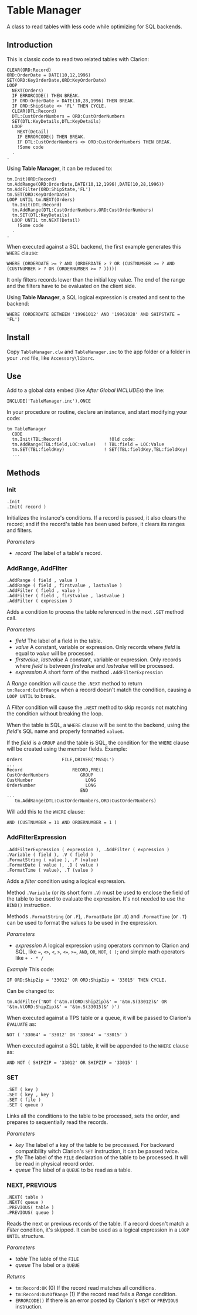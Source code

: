 # Table Manager
A class to read tables with less code while optimizing for SQL backends.

## Introduction
This is classic code to read two related tables with Clarion:

    CLEAR(ORD:Record)
    ORD:OrderDate = DATE(10,12,1996)
    SET(ORD:KeyOrderDate,ORD:KeyOrderDate)
    LOOP
      NEXT(Orders)
      IF ERRORCODE() THEN BREAK.
      IF ORD:OrderDate > DATE(10,28,1996) THEN BREAK.
      IF ORD:ShipState <> 'FL' THEN CYCLE.
      CLEAR(DTL:Record)
      DTL:CustOrderNumbers = ORD:CustOrderNumbers
      SET(DTL:KeyDetails,DTL:KeyDetails)
      LOOP
        NEXT(Detail)
        IF ERRORCODE() THEN BREAK.
        IF DTL:CustOrderNumbers <> ORD:CustOrderNumbers THEN BREAK.
        !Some code
      .
    .

Using **Table Manager**, it can be reduced to:

    tm.Init(ORD:Record)
    tm.AddRange(ORD:OrderDate,DATE(10,12,1996),DATE(10,28,1996))
    tm.AddFilter(ORD:ShipState,'FL')
    tm.SET(ORD:KeyOrderDate)
    LOOP UNTIL tm.NEXT(Orders)
      tm.Init(DTL:Record)
      tm.AddRange(DTL:CustOrderNumbers,ORD:CustOrderNumbers)
      tm.SET(DTL:KeyDetails)
      LOOP UNTIL tm.NEXT(Detail)
        !Some code
      .
    .  

When executed against a SQL backend, the first example generates this `WHERE` clause:
    
    WHERE (ORDERDATE >= ? AND (ORDERDATE > ? OR (CUSTNUMBER >= ? AND (CUSTNUMBER > ? OR (ORDERNUMBER >= ? )))))
    
It only filters records lower than the initial key value. The end of the range and the filters have to be evaluated on the client side. 

Using **Table Manager**, a SQL logical expression is created and sent to the backend:

    WHERE (ORDERDATE BETWEEN '19961012' AND '19961028' AND SHIPSTATE = 'FL')
    
## Install
Copy `TableManager.clw` and `TableManager.inc` to the app folder or a folder in your `.red` file, like `Accessory\libsrc`.

## Use
Add to a global data embed (like _After Global INCLUDEs_) the line:

    INCLUDE('TableManager.inc'),ONCE
    
In your procedure or routine, declare an instance, and start modifying your code:

    tm TableManager
      CODE
      tm.Init(TBL:Record)                  !Old code:
      tm.AddRange(TBL:field,LOC:value)   ! TBL:field = LOC:Value
      tm.SET(TBL:fieldKey)               ! SET(TBL:fieldKey,TBL:fieldKey)      
      ...

## Methods

### Init
    .Init
    .Init( record )
    
Initializes the instance's conditions. If a record is passed, it also clears the record; and if the record's table has been used before, it clears its ranges and filters.

*Parameters*
* _record_ The label of a table's record.

### AddRange, AddFilter
    .AddRange ( field , value )
    .AddRange ( field , firstvalue , lastvalue )
    .AddFilter ( field , value )
    .AddFilter ( field , firstvalue , lastvalue )
    .AddFilter ( expression )

Adds a condition to process the table referenced in the next `.SET` method call.

*Parameters*
* _field_ The label of a field in the table.
* _value_ A constant, variable or expression. Only records where _field_ is equal to _value_ will be processed.
* _firstvalue_, _lastvalue_ A constant, variable or expression. Only records where _field_ is between _firstvalue_ and _lastvalue_ will be processed.
* _expression_ A short form of the method `.AddFilterExpression`

A _Range_ condition will cause the `.NEXT` method to return `tm:Record:OutOfRange` when a record doesn't match the condition, causing a `LOOP UNTIL` to break.

A _Filter_ condition will cause the `.NEXT` method to skip records not matching the condition without breaking the loop.

When the table is SQL, a `WHERE` clause will be sent to the backend, using the _field_'s SQL name and properly formatted `value`s.

If the _field_ is a `GROUP` and the table is SQL, the condition for the `WHERE` clause will be created using the member fields. Example:

    Orders               FILE,DRIVER('MSSQL')
    ...
    Record                   RECORD,PRE()
    CustOrderNumbers            GROUP
    CustNumber                    LONG
    OrderNumber                   LONG
                                END              
    ...
       tm.AddRange(DTL:CustOrderNumbers,ORD:CustOrderNumbers)
       
Will add this to the `WHERE` clause:

    AND (CUSTNUMBER = 11 AND ORDERNUMBER = 1 )

### AddFilterExpression
    .AddFilterExpression ( expression ), .AddFilter ( expression )
    .Variable ( field ), .V ( field )
    .FormatString ( value ), .F (value)
    .FormatDate ( value ), .D ( value )
    .FormatTime ( value), .T (value )

Adds a _filter_ condition using a logical expression. 

Method `.Variable` (or its short form `.V`) must be used to enclose the field of the table to be used to evaluate the expression. It's not needed to use the `BIND()` instruction.

Methods `.FormatString` (or `.F`),  `.FormatDate` (or `.D`) and `.FormatTime` (or `.T`) can be used to format the values to be used in the expression.

*Parameters*
* _expression_ A logical expression using operators common to Clarion and SQL, like `=`, `<>`, `<`, `>`, `<=`, `>=`, `AND`, `OR`, `NOT`, `( )`; and simple math operators like `+ - * /`

*Example*
This code:
 
    IF ORD:ShipZip = '33012' OR ORD:ShipZip = '33015' THEN CYCLE.

Can be changed to:

    tm.AddFilter('NOT ('&tm.V(ORD:ShipZip)&' = '&tm.S(33012)&' OR '&tm.V(ORD:ShipZip)&' = '&tm.S(33015)&' )')

When executed against a TPS table or a queue, it will be passed to Clarion's `EVALUATE` as:

    NOT ( '33064' = '33012' OR '33064' = '33015' )
    
When executed against a SQL table, it will be appended to the `WHERE` clause as:

    AND NOT ( SHIPZIP = '33012' OR SHIPZIP = '33015' )

### SET
    .SET ( key )
    .SET ( key , key )
    .SET ( file )
    .SET ( queue )

Links all the conditions to the table to be processed, sets the order, and prepares to sequentially read the records.

*Parameters*
* _key_ The label of a key of the table to be processed. For backward compatibility witch Clarion's `SET` instruction, it can be passed twice.
* _file_ The label of the `FILE` declaration of the table to be processed. It will be read in physical record order.
* _queue_ The label of a `QUEUE` to be read as a table.

### NEXT, PREVIOUS
    .NEXT( table )
    .NEXT( queue )
    .PREVIOUS( table )
    .PREVIOUS( queue )
    
Reads the next or previous records of the table. If a record doesn't match a _Filter_ condition, it's skipped. It can be used as a logical expression in a `LOOP UNTIL` structure.

*Parameters*
* _table_ The lable of the `FILE` 
* _queue_ The label or a `QUEUE`

*Returns*
* `tm:Record:OK` (0) If the record read matches all conditions.
* `tm:Record:OutOfRange` (1) If the record read fails a _Range_ condition.
* `ERRORCODE()` If there is an error posted by Clarion's `NEXT` or `PREVIOUS` instruction.
